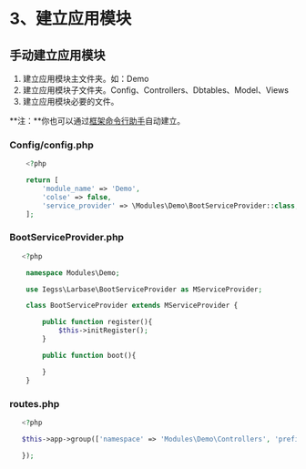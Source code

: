 # 3、建立应用模块

## 手动建立应用模块

1. 建立应用模块主文件夹。如：Demo
2. 建立应用模块子文件夹。Config、Controllers、Dbtables、Model、Views
3. 建立应用模块必要的文件。

**注：**你也可以通过[框架命令行助手](../shen-ceng-fa-jue/43001-kuang-jia-ming-ling-xing-zhu-shou.md)自动建立。

### Config/config.php

```php
    <?php

    return [
        'module_name' => 'Demo',
        'colse' => false,
        'service_provider' => \Modules\Demo\BootServiceProvider::class,
    ];
```

### BootServiceProvider.php

```php
   <?php

    namespace Modules\Demo;

    use Iegss\Larbase\BootServiceProvider as MServiceProvider;

    class BootServiceProvider extends MServiceProvider {

        public function register(){
            $this->initRegister();
        }

        public function boot(){

        }
    }
```

### routes.php

```php
   <?php

   $this->app->group(['namespace' => 'Modules\Demo\Controllers', 'prefix' => 'demo'],  function ($app) {

   });
```

